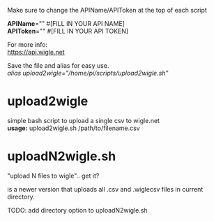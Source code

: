 Make sure to change the APIName/APIToken at the top of each script

**APIName**="" #[FILL IN YOUR API NAME]</br>
**APIToken**="" #[FILL IN YOUR API TOKEN]

For more info:</br>
https://api.wigle.net

Save the file and alias for easy use.</br>
_alias upload2wigle="/home/pi/scripts/upload2wigle.sh"_


# upload2wigle
simple bash script to upload a single csv to wigle.net</br>
**usage:** upload2wigle.sh /path/to/filename.csv

# uploadN2wigle.sh 
"upload N files to wigle".. get it? 

is a newer version that uploads all .csv and .wiglecsv files in current directory.


TODO:
add directory option to uploadN2wigle.sh
